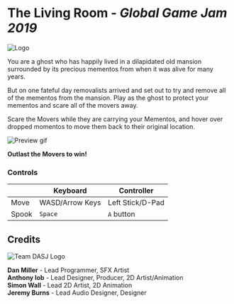 # The Living Room - *Global Game Jam 2019*
![Logo](https://github.com/watermelonpizza/thelivingroom/blob/master/Press/logo.png)


You are a ghost who has happily lived in a dilapidated old mansion surrounded by its precious mementos from when it was alive for many years. 

But on one fateful day removalists arrived and set out to try and remove all of the mementos from the mansion.
Play as the ghost to protect your mementos and scare all of the movers away.

Scare the Movers while they are carrying your Mementos, and hover over dropped momentos to move them back to their original location.

![Preview gif](https://github.com/watermelonpizza/thelivingroom/blob/master/Press/previewGIF.gif)

**Outlast the Movers to win!**


### Controls
||Keyboard|Controller|
|--|--|--|
|Move|WASD/Arrow Keys|Left Stick/D-Pad|
|Spook|`Space`|`A` button|

## Credits
  
![Team DASJ Logo](https://github.com/watermelonpizza/thelivingroom/blob/master/Press/team_dasj.png)

**Dan Miller** - Lead Programmer, SFX Artist  
**Anthony Iob** - Lead Designer, Producer, 2D Artist/Animation  
**Simon Wall** - Lead 2D Artist, 2D Animation  
**Jeremy Burns** - Lead Audio Designer, Designer
